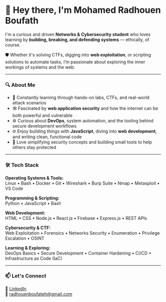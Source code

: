 # 👋 Hey there, I'm Mohamed Radhouen Boufath

I'm a curious and driven **Networks & Cybersecurity student** who loves learning by **building, breaking, and defending systems** — ethically, of course.

🛡️ Whether it's solving CTFs, digging into **web exploitation**, or scripting solutions to automate tasks, I’m passionate about exploring the inner workings of systems and the web.

---

### 🔍 About Me

- 🧠 Constantly learning through hands-on labs, CTFs, and real-world attack scenarios  
- 🕸️ Fascinated by **web application security** and how the internet can be both powerful and vulnerable  
- ⚙️ Curious about **DevOps**, system automation, and the tooling behind secure development workflows  
- 🌐 Enjoy building things with **JavaScript**, diving into **web development**, and writing clean, functional code  
- 🔐 Love simplifying security concepts and building small tools to help others stay protected  

---

### 🛠️ Tech Stack

**Operating Systems & Tools:**  
Linux • Bash • Docker • Git • Wireshark • Burp Suite • Nmap • Metasploit • VS Code

**Programming & Scripting:**  
Python • JavaScript • Bash

**Web Development:**  
HTML • CSS • Node.js • React.js • Firebase • Express.js • REST APIs

**Cybersecurity & CTF:**  
Web Exploitation • Forensics • Networks Security • Enumeration • Privilege Escalation • OSINT

**Learning & Exploring:**  
DevOps Basics • Secure Development • Container Hardening • CI/CD • Infrastructure as Code (IaC)


---

### 📫 Let's Connect  
💼 [LinkedIn](https://www.linkedin.com/in/radhouen-boufateh-57026129a)  
📧 radhouenboufateh@gmail.com
